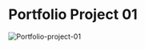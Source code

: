 # Portfolio Project 01
![Portfolio-project-01](https://user-images.githubusercontent.com/60352344/122649345-39f65a80-d14f-11eb-9ea9-ead3d808fa81.png)
